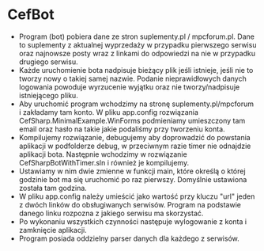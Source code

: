 # CefBot
- Program (bot) pobiera dane ze stron suplementy.pl / mpcforum.pl. Dane to suplementy z aktualnej wyprzedaży w przypadku pierwszego serwisu oraz najnowsze posty wraz z linkami do odpowiedzi na nie w przypadku drugiego serwisu.
- Każde uruchomienie bota nadpisuje bieżący plik jeśli istnieje, jeśli nie to tworzy nowy o takiej samej nazwie. Podanie nieprawidłowych danych logowania powoduje wyrzucenie wyjątku oraz nie tworzy/nadpisuje istniejącego pliku.
- Aby uruchomić program wchodzimy na stronę suplementy.pl/mpcforum i zakładamy tam konto. W pliku app.config rozwiązania CefSharp.MinimalExample.WinForms podmieniamy umieszczony tam email oraz hasło na takie jakie podaliśmy przy tworzeniu konta.
- Kompilujemy rozwiązanie, debugujemy aby doprowadzić do powstania aplikacji w podfolderze debug, w przeciwnym razie timer nie odnajdzie aplikacji bota. Następnie wchodzimy w rozwiązanie CefSharpBotWithTimer.sln i również je kompilujemy.
- Ustawiamy w nim dwie zmienne w funkcji main, które określą o której godzinie bot ma się uruchomić po raz pierwszy. Domyślnie ustawiona została tam godzina.
- W pliku app.config należy umieścić jako wartość przy kluczu "url" jeden z dwóch linków do obsługiwanych serwisów. Program na podstawie danego linku rozpozna z jakiego serwisu ma skorzystać.
- Po wykonaniu wszystkich czynności następuje wylogowanie z konta i zamknięcie aplikacji.
- Program posiada oddzielny parser danych dla każdego z serwisów.
